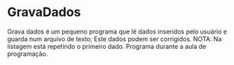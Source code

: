 # GravaDados
Grava dados é um pequeno programa que lê dados inseridos pelo usuário e guarda num arquivo de texto; Este dados podem ser corrigidos.  NOTA: Na listagem está repetindo o primeiro dado.  Programa durante a aula de programação.
